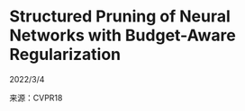 # Structured Pruning of Neural Networks with Budget-Aware Regularization  

2022/3/4  

来源：CVPR18    
